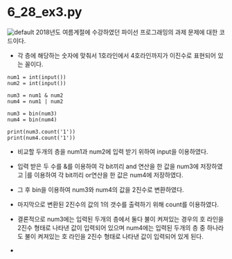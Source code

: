 6_28_ex3.py
==============

![default](https://user-images.githubusercontent.com/44903476/48913283-45ac1280-eebb-11e8-9336-85bd752713c3.png)
2018년도 여름계절에 수강하였던 파이선 프로그래밍의 과제 문제에 대한 코드이다.

- 각 층에 해당하는 숫자에 맞춰서 1호라인에서 4호라인까지가 이진수로 표현되어 있는 꼴이다.

````
num1 = int(input())
num2 = int(input())

num3 = num1 & num2
num4 = num1 | num2

num3 = bin(num3)
num4 = bin(num4)

print(num3.count('1'))
print(num4.count('1'))
````

* 비교할 두개의 층을 num1과 num2에 입력 받기 위하여 input을 이용하였다.
* 입력 받은 두 수를 &를 이용하여 각 bit끼리 and 연산을 한 값을 num3에 저장하였고 |를 이용하여 각 bit끼리 or연산을 한 값은 num4에 저장하였다.
* 그 후 bin을 이용하여 num3와 num4의 값을 2진수로 변환하였다.
* 마지막으로 변환된 2진수의 값의 1의 갯수를 출력하기 위해 count를 이용하였다.

* 결론적으로 num3에는 입력된 두개의 층에서 둘다 불이 켜져있는 경우의 호 라인을 2진수 형태로 나타낸 값이 입력되어 있으며 num4에는 입력된 두개의 층 중 하나라도 불이 켜져있는 호 라인을 2진수 형태로 나타낸 값이 입력되어 있게 된다.

-
